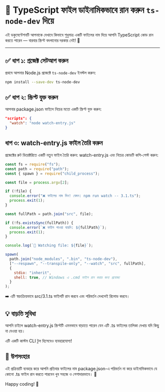 # 🚀 TypeScript ফাইল ডাইনামিকভাবে রান করুন `ts-node-dev` দিয়ে

এই ডকুমেন্টেশনটি আপনাকে দেখাবে কিভাবে শুধুমাত্র একটি ফাইলের নাম দিয়ে আপনি TypeScript কোড রান করতে পারেন — বারবার স্ক্রিপ্ট বদলানোর দরকার নেই! 🧠

---

## ✅ ধাপ ১: প্রজেক্ট সেটআপ করুন

প্রথমে আপনার Node.js প্রজেক্টে `ts-node-dev` ইনস্টল করুন:

```bash
npm install --save-dev ts-node-dev
```

## ✅ ধাপ ২: স্ক্রিপ্ট যুক্ত করুন

আপনার package.json ফাইলে নিচের মতো একটি স্ক্রিপ্ট যুক্ত করুন:

```json
"scripts": {
  "watch": "node watch-entry.js"
}

```

## ধাপ ৩: watch-entry.js ফাইল তৈরি করুন

প্রজেক্টের রুট ডিরেক্টরিতে একটি নতুন ফাইল তৈরি করুন: watch-entry.js
এবং নিচের কোডটি কপি-পেস্ট করুন:

```js
const fs = require("fs");
const path = require("path");
const { spawn } = require("child_process");

const file = process.argv[2];

if (!file) {
  console.error("❌ ফাইলের নাম দিন! যেমন: npm run watch -- 3.1.ts");
  process.exit(1);
}

const fullPath = path.join("src", file);

if (!fs.existsSync(fullPath)) {
  console.error(`❌ ফাইল পাওয়া যায়নি: ${fullPath}`);
  process.exit(1);
}

console.log(`🚀 Watching file: ${file}`);

spawn(
  path.join("node_modules", ".bin", "ts-node-dev"),
  ["--respawn", "--transpile-only", "--watch", "src", fullPath],
  {
    stdio: "inherit",
    shell: true, // Windows এ .cmd ফাইল রান করার জন্য প্রযোজ্য
  }
);
```

➡️ এটি স্বয়ংক্রিয়ভাবে src/3.1.ts ফাইলটি রান করবে এবং পরিবর্তন দেখলেই রিলোড করবে।

## 💡 বাড়তি সুবিধা
আপনি চাইলে watch-entry.js স্ক্রিপ্টটি এমনভাবে বাড়াতে পারেন যেন এটি .ts ফাইলের তালিকা দেখায় যদি কিছু না দেওয়া হয়।

এটি একটি কাস্টম CLI টুল হিসেবেও ব্যবহারযোগ্য!

## 🎯 উপসংহার
এই প্রক্রিয়াটি ব্যবহার করে আপনি প্রতিবার ফাইলের নাম package.json-এ পরিবর্তন না করে ডাইনামিকভাবে যে কোনো .ts ফাইল রান করতে পারবেন খুব সহজে ও পেশাদারভাবে। 🧩

Happy coding! 🚀